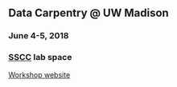 ## Data Carpentry @ UW Madison
### June 4-5, 2018
### [SSCC](https://www.ssc.wisc.edu/sscc) lab space

[Workshop website](https://uw-madison-aci.github.io/2018-06-04-uwmadison-dc/)
